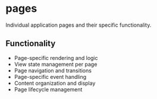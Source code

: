 # pages

Individual application pages and their specific functionality.

## Functionality
- Page-specific rendering and logic
- View state management per page
- Page navigation and transitions
- Page-specific event handling
- Content organization and display
- Page lifecycle management